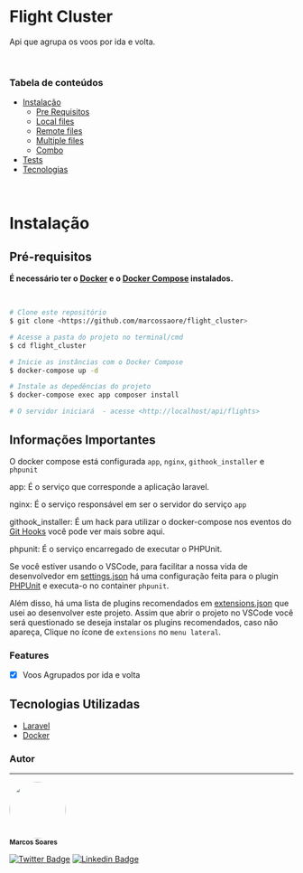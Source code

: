 <h1>Flight Cluster</h1>

<p>Api que agrupa os voos por ida e volta.</p>

<br/>

### Tabela de conteúdos
   * [Instalação](#Instalação)
      * [Pre Requisitos](#Pré-requisitos)
      * [Local files](#local-files)
      * [Remote files](#remote-files)
      * [Multiple files](#multiple-files)
      * [Combo](#combo)
   * [Tests](#testes)
   * [Tecnologias](#tecnologias)

<br/>

 # Instalação  

## Pré-requisitos

**É necessário ter o [Docker](https://docs.docker.com/get-docker/) e o [Docker Compose](https://docs.docker.com/compose/install/) instalados.**

<br/>


```bash
# Clone este repositório
$ git clone <https://github.com/marcossaore/flight_cluster>

# Acesse a pasta do projeto no terminal/cmd
$ cd flight_cluster

# Inicie as instâncias com o Docker Compose
$ docker-compose up -d

# Instale as depedências do projeto
$ docker-compose exec app composer install

# O servidor iniciará  - acesse <http://localhost/api/flights>
```

## Informações Importantes

O docker compose está configurada `app`, `nginx`, `githook_installer` e `phpunit`

app: É o serviço que corresponde a aplicação laravel.

nginx: É o serviço responsável em ser o servidor do serviço `app`

githook_installer: É um hack para utilizar o docker-compose nos eventos do [Git Hooks]()
você pode ver mais sobre aqui.

phpunit: É o serviço encarregado de executar o PHPUnit.

Se você estiver usando o VSCode, para facilitar a nossa vida de desenvolvedor
em [settings.json](./.vscode/settings.json) há uma configuração feita para o plugin 
[PHPUnit](https://marketplace.visualstudio.com/items?itemName=emallin.phpunit) 
e executa-o no container `phpunit`.

Além disso, há uma lista de plugins recomendados em [extensions.json](./.vscode/extensions.json) que usei ao desenvolver este projeto.
Assim que abrir o projeto no VSCode você será questionado se deseja instalar os plugins recomendados, caso não apareça, Clique no ícone de `extensions` no `menu lateral`.  

### Features

- [x] Voos Agrupados por ida e volta


## Tecnologias Utilizadas

- [Laravel](https://laravel.com/)
- [Docker](https://www.docker.com/)


### Autor
---

 <img style="border-radius: 50%;" src="https://avatars0.githubusercontent.com/u/13766539?s=460&u=4eef503e9da89bf83c44950bb5f3eb5fdaf98b0f&v=4" width="100px;" alt=""/>
 <br />
 <sub><b>Marcos Soares</b></sub>

[![Twitter Badge](https://img.shields.io/badge/-@marcossoares-1ca0f1?style=flat-square&labelColor=1ca0f1&logo=twitter&logoColor=white&link=https://twitter.com/marcoss17802528)](https://twitter.com/marcoss17802528) [![Linkedin Badge](https://img.shields.io/badge/-MarcosSoares-blue?style=flat-square&logo=Linkedin&logoColor=white&link=https://www.linkedin.com/in/marcos-soares-a2205b96/)](https://www.linkedin.com/in/marcos-soares-a2205b96/) 
